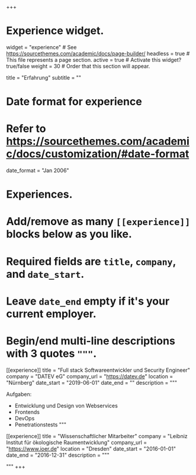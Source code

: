 +++
# Experience widget.
widget = "experience"  # See https://sourcethemes.com/academic/docs/page-builder/
headless = true  # This file represents a page section.
active = true  # Activate this widget? true/false
weight = 30  # Order that this section will appear.

title = "Erfahrung"
subtitle = ""

# Date format for experience
#   Refer to https://sourcethemes.com/academic/docs/customization/#date-format
date_format = "Jan 2006"

# Experiences.
#   Add/remove as many `[[experience]]` blocks below as you like.
#   Required fields are `title`, `company`, and `date_start`.
#   Leave `date_end` empty if it's your current employer.
#   Begin/end multi-line descriptions with 3 quotes `"""`.

[[experience]]
  title = "Full stack Softwareentwickler und Security Engineer"
  company = "DATEV eG"
  company_url = "https://datev.de"
  location = "Nürnberg"
  date_start = "2019-06-01"
  date_end = ""
  description = """
  
  Aufgaben: 

  * Entwicklung und Design von Webservices 
  * Frontends
  * DevOps
  * Penetrationstests
  """

[[experience]]
  title = "Wissenschaftlicher Mitarbeiter"
  company = "Leibniz Institut für ökologische Raumentwicklung"
  company_url = "https://www.ioer.de"
  location = "Dresden"
  date_start = "2016-01-01"
  date_end = "2016-12-31"
  description = """
  
  """
+++
